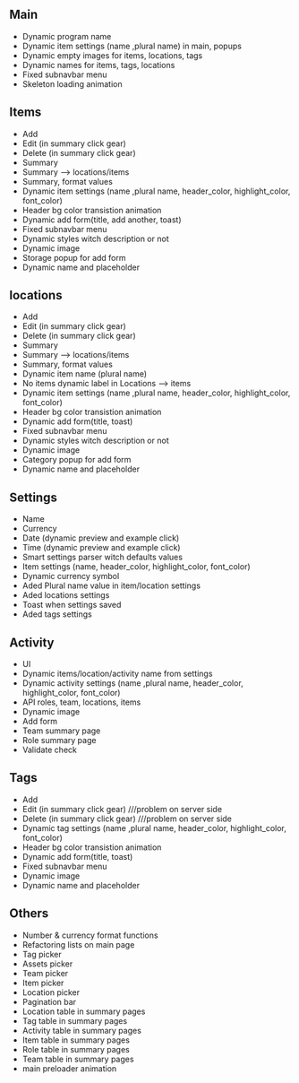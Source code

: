 ## Main
-   Dynamic program name
-   Dynamic item settings (name ,plural name) in main, popups
-   Dynamic empty images for items, locations, tags
-   Dynamic names for items, tags, locations
-   Fixed subnavbar menu
-   Skeleton loading animation

## Items

-	Add 
-	Edit (in summary click gear)
-	Delete (in summary click gear)
-	Summary
-	Summary --> locations/items
-   Summary, format values
-   Dynamic item settings (name ,plural name, header_color, highlight_color, font_color)
-   Header bg color transistion animation
-   Dynamic add form(title, add another, toast)
-   Fixed subnavbar menu
-   Dynamic styles witch description or not
-   Dynamic image
-   Storage popup for add form
-   Dynamic name and placeholder

## locations

-	Add 
-	Edit (in summary click gear)
-	Delete (in summary click gear)
-	Summary
-	Summary --> locations/items
-   Summary, format values
-   Dynamic item name (plural name)
-   No items dynamic label in Locations --> items
-   Dynamic item settings (name ,plural name, header_color, highlight_color, font_color)
-   Header bg color transistion animation
-   Dynamic add form(title, toast)
-   Fixed subnavbar menu
-   Dynamic styles witch description or not
-   Dynamic image
-   Category popup for add form
-   Dynamic name and placeholder

## Settings

-	Name 
-	Currency
-	Date (dynamic preview and example click)
-	Time (dynamic preview and example click)
-   Smart settings parser witch defaults values
-   Item settings (name, header_color, highlight_color, font_color)
-   Dynamic currency symbol
-   Aded Plural name value in item/location settings
-   Aded locations settings
-   Toast when settings saved
-   Aded tags settings

## Activity

-	UI
-   Dynamic items/location/activity name from settings
-   Dynamic activity settings (name ,plural name, header_color, highlight_color, font_color)
-   API roles, team, locations, items
-   Dynamic image
-   Add form
-   Team summary page
-   Role summary page
-   Validate check

## Tags
-	Add 
-	Edit (in summary click gear) ///problem on server side
-	Delete (in summary click gear) ///problem on server side
-   Dynamic tag settings (name ,plural name, header_color, highlight_color, font_color)
-   Header bg color transistion animation
-   Dynamic add form(title, toast)
-   Fixed subnavbar menu
-   Dynamic image
-   Dynamic name and placeholder

## Others

-   Number & currency format functions
-   Refactoring lists on main page
-   Tag picker
-   Assets picker
-   Team picker
-   Item picker
-   Location picker
-   Pagination bar
-   Location table in summary pages
-   Tag table in summary pages
-   Activity table in summary pages
-   Item table in summary pages
-   Role table in summary pages
-   Team table in summary pages
-   main preloader animation